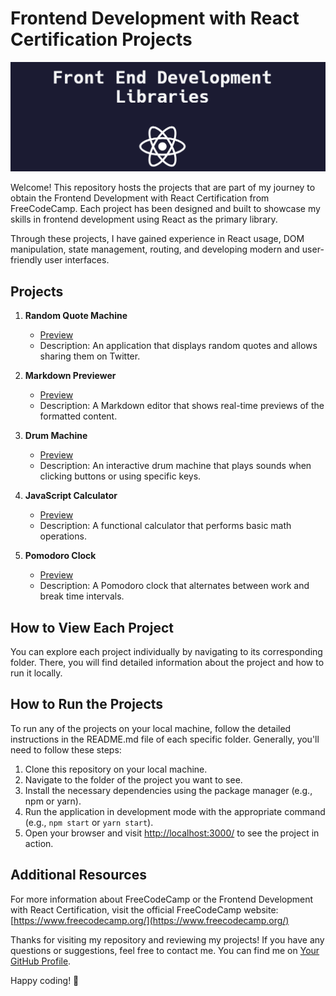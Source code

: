 # Frontend Development with React Certification Projects

![Frontend Development banner](./banner.png)

Welcome! This repository hosts the projects that are part of my journey to obtain the Frontend Development with React Certification from FreeCodeCamp. Each project has been designed and built to showcase my skills in frontend development using React as the primary library.

Through these projects, I have gained experience in React usage, DOM manipulation, state management, routing, and developing modern and user-friendly user interfaces.

## Projects

1. **Random Quote Machine**
   - [Preview](https://your-quote-machine-demo-url)
   - Description: An application that displays random quotes and allows sharing them on Twitter.

2. **Markdown Previewer**
   - [Preview](https://your-markdown-previewer-demo-url)
   - Description: A Markdown editor that shows real-time previews of the formatted content.

3. **Drum Machine**
   - [Preview](https://your-drum-machine-demo-url)
   - Description: An interactive drum machine that plays sounds when clicking buttons or using specific keys.

4. **JavaScript Calculator**
   - [Preview](https://your-javascript-calculator-demo-url)
   - Description: A functional calculator that performs basic math operations.

5. **Pomodoro Clock**
   - [Preview](https://your-pomodoro-clock-demo-url)
   - Description: A Pomodoro clock that alternates between work and break time intervals.


## How to View Each Project

You can explore each project individually by navigating to its corresponding folder. There, you will find detailed information about the project and how to run it locally.

## How to Run the Projects

To run any of the projects on your local machine, follow the detailed instructions in the README.md file of each specific folder. Generally, you'll need to follow these steps:

1. Clone this repository on your local machine.
2. Navigate to the folder of the project you want to see.
3. Install the necessary dependencies using the package manager (e.g., npm or yarn).
4. Run the application in development mode with the appropriate command (e.g., `npm start` or `yarn start`).
5. Open your browser and visit [http://localhost:3000/](http://localhost:3000/) to see the project in action.

## Additional Resources

For more information about FreeCodeCamp or the Frontend Development with React Certification, visit the official FreeCodeCamp website: [https://www.freecodecamp.org/](https://www.freecodecamp.org/)

Thanks for visiting my repository and reviewing my projects! If you have any questions or suggestions, feel free to contact me. You can find me on [Your GitHub Profile](https://github.com/your-username).

Happy coding! 🚀
